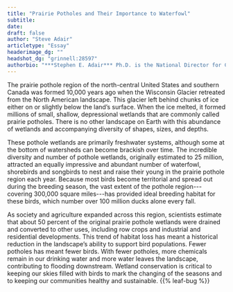 ```yaml
---
title: "Prairie Potholes and Their Importance to Waterfowl"
subtitle:
date:
draft: false
author: "Steve Adair"
articletype: "Essay"
headerimage_dg: ""
headshot_dg: "grinnell:28597"
authorbio: "***Stephen E. Adair*** Ph.D. is the National Director for Conservation Strategy for [Ducks Unlimited, Inc.](https://www.ducks.org/) Dr. Adair received his  doctorate  in  wildlife  ecology  from  [Utah State University](https://www.usu.edu/), his M.S. in wildlife management from [Texas A&M University](https://www.tamu.edu/) and his B.S. in biology from the [University of Texas at Austin](https://www.utexas.edu/). Before assuming his current national role, he served as the di-rector of operations for DU’s Great Plains Region for 12 years. Dr. Adair has exten-sive experience across North America in conservation program development, im-plementation, and evaluation. Dr. Adair lives in Bismarck, North Dakota with his wife Laura and has two children in college."
---
```


The  prairie pothole region of the north-central United States and southern Canada was formed 10,000 years ago when the Wisconsin Glacier retreated from the North American landscape. This glacier left behind chunks of ice either on or slightly below the land’s surface. When the ice melted, it formed millions of small, shallow, depressional wetlands that are commonly called prairie potholes. There is no other landscape on Earth with this abundance of wetlands and accompanying diversity of shapes, sizes, and depths.  

These pothole wetlands are primarily freshwater systems, although some at the bottom of watersheds can become brackish over time. The incredible diversity and number of pothole wetlands, originally estimated to 25 million, attracted an equally impressive and abundant number of waterfowl, shorebirds and songbirds to nest and raise their young in the prairie pothole region each year. Because most birds become territorial and spread out during the breeding season, the vast extent of the pothole region---covering 300,000 square miles---has provided ideal breeding habitat for these birds, which number over 100 million ducks alone every fall.  

As society and agriculture expanded across this region, scientists estimate that about 50 percent of the original prairie pothole wetlands were drained and converted to other uses, including row crops and industrial and residential developments. This trend of habitat loss has meant a historical reduction in the landscape’s  ability to support bird populations. Fewer potholes has meant fewer birds. With fewer potholes, more chemicals remain in our drinking water and more water leaves the landscape, contributing to flooding downstream. Wetland conservation is critical to keeping our skies filled with birds to mark the changing of the seasons and to keeping our communities healthy and sustainable. {{% leaf-bug %}}
